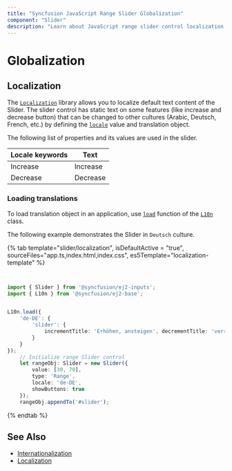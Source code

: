 ```yaml
---
title: "Syncfusion JavaScript Range Slider Globalization"
component: "Slider"
description: "Learn about JavaScript range slider control localization, allows the end user to localize values of the slider in various cultures."
---
```


# Globalization

## Localization

The [`Localization`](../api/base/l10n) library allows you to localize default text content of the Slider. The slider control has static text on some features (like increase and decrease button) that can be changed to other cultures (Arabic, Deutsch, French, etc.) by defining the
[`locale`](../api/slider#locale) value and translation object.

The following list of properties and its values are used in the slider.

Locale keywords |Text
-----|-----
Increase | Increase
Decrease | Decrease

### Loading translations

To load translation object in an application, use [`load`](../api/base/l10n#load) function of the [`L10n`](../api/base/l10n) class.

The following example demonstrates the Slider in `Deutsch` culture.

{% tab template="slider/localization", isDefaultActive = "true", sourceFiles="app.ts,index.html,index.css", es5Template="localization-template" %}

```typescript


import { Slider } from '@syncfusion/ej2-inputs';
import { L10n } from '@syncfusion/ej2-base';


L10n.load({
    'de-DE': {
        'slider': {
            incrementTitle: 'Erhöhen, ansteigen', decrementTitle: 'verringern'
        }
    }
});
    // Initialize range Slider control
    let rangeObj: Slider = new Slider({
        value: [30, 70],
        type: 'Range',
        locale: 'de-DE',
        showButtons: true
    });
    rangeObj.appendTo('#slider');

```

{% endtab %}

## See Also

* [Internationalization](../common/internationalization/)
* [Localization](../common/localization/)